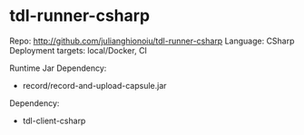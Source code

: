 # tdl-runner-csharp

Repo: http://github.com/julianghionoiu/tdl-runner-csharp
Language: CSharp
Deployment targets: local/Docker, CI

Runtime Jar Dependency:

- record/record-and-upload-capsule.jar

Dependency:

- tdl-client-csharp